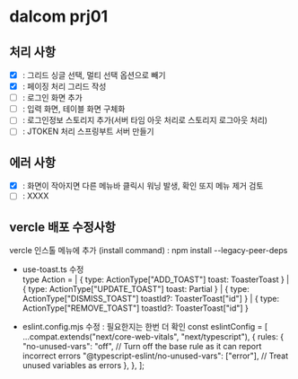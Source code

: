 # dalcom prj01

## 처리 사항

- [x] : 그리드 싱글 선택, 멀티 선택 옵션으로 빼기
- [x] : 페이징 처리 그리드 작성
- [ ] : 로그인 화면 추가
- [ ] : 입력 화면, 테이블 화면 구체화
- [ ] : 로그인정보 스토리지 추가(서버 타임 아웃 처리로 스토리지 로그아웃 처리)
- [ ] : JTOKEN 처리 스프링부트 서버 만들기

## 에러 사항

- [x] : 화면이 작아지면 다른 메뉴바 클릭시 워닝 발생, 확인 또지 메뉴 제거 검토
- [ ] : XXXX

## vercle 배포 수정사항

vercle 인스톨 메뉴에 추가 (install command) : npm install --legacy-peer-deps

- use-toast.ts 수정  
  type Action =
  | {
  type: ActionType["ADD_TOAST"]
  toast: ToasterToast
  }
  | {
  type: ActionType["UPDATE_TOAST"]
  toast: Partial<ToasterToast>
  }
  | {
  type: ActionType["DISMISS_TOAST"]
  toastId?: ToasterToast["id"]
  }
  | {
  type: ActionType["REMOVE_TOAST"]
  toastId?: ToasterToast["id"]
  }

- eslint.config.mjs 수정 : 필요한지는 한번 더 확인
  const eslintConfig = [
  ...compat.extends("next/core-web-vitals", "next/typescript"),
  {
  rules: {
  "no-unused-vars": "off", // Turn off the base rule as it can report incorrect errors
  "@typescript-eslint/no-unused-vars": ["error"], // Treat unused variables as errors
  },
  },
  ];
